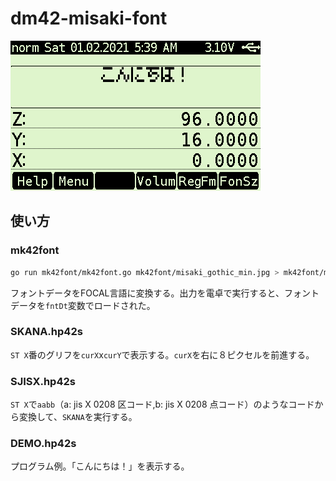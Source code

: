 # dm42-misaki-font

![Alt text](/github/screenshot-demo.png?raw=true "Screenshot Demo")

##  使い方

### mk42font
```bash
go run mk42font/mk42font.go mk42font/misaki_gothic_min.jpg > mk42font/misaki_gothic_min.hp42s
```
フォントデータをFOCAL言語に変換する。出力を電卓で実行すると、フォントデータを`fntDt`変数でロードされた。

### SKANA.hp42s
`ST X`番のグリフを`curX`x`curY`で表示する。`curX`を右に８ピクセルを前進する。

### SJISX.hp42s
`ST X`で`aabb`（a: jis X 0208 区コード,b: jis X 0208 点コード）のようなコードから変換して、`SKANA`を実行する。

### DEMO.hp42s
プログラム例。「こんにちは！」を表示する。